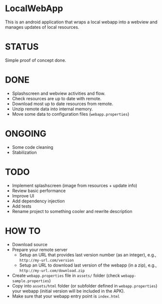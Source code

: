 LocalWebApp
===========
This is an android application that wraps a local webapp into a webview and manages updates of local resources.

STATUS
======
Simple proof of concept done.

DONE
====
- Splashscreen and webview activities and flow.
- Check resources are up to date with remote.
- Download most up to date resources from remote.
- Unzip remote data into internal memory.
- Move some data to configuration files (`webapp.properties`)

ONGOING
=======
- Some code cleaning
- Stabilization

TODO
====
- Implement splashscreen (image from resources + update info)
- Review basic performance
- Improve UI
- Add dependency injection
- Add tests
- Rename project to something cooler and rewrite description

HOW TO
======
- Download source
- Prepare your remote server
  - Setup an URL that provides last version number (as an integer), e.g., `http://my-url.com/version`
  - Setup an URL to download last version of the webapp (in a zip), e.g., `http://my-url.com/download.zip`
- Create `webapp.properties` file in `assets/` folder (check `webapp-sample.properties`)
- Copy into `assets/html` folder (or subfolder defined in `webapp.properties`) your webapp (initial version will be included in the APK).
- Make sure that your webapp entry point is `index.html`
